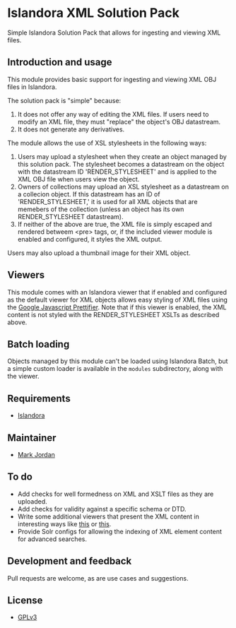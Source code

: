 # Islandora XML Solution Pack

Simple Islandora Solution Pack that allows for ingesting and viewing XML files.

## Introduction and usage

This module provides basic support for ingesting and viewing XML OBJ files in Islandora.

The solution pack is "simple" because:

1. It does not offer any way of editing the XML files. If users need to modify an XML file, they must "replace" the object's OBJ datastream.
2. It does not generate any derivatives.

The module allows the use of XSL stylesheets in the following ways:

1. Users may upload a stylesheet when they create an object managed by this solution pack. The stylesheet becomes a datastream on the object with the datastream ID 'RENDER_STYLESHEET' and is applied to the XML OBJ file when users view the object.
2. Owners of collections may upload an XSL stylesheet as a datastream on a collecion object. If this datastream has an ID of 'RENDER_STYLESHEET,' it is used for all XML objects that are memebers of the collection (unless an object has its own RENDER_STYLESHEET datastream).
3. If neither of the above are true, the XML file is simply escaped and rendered betweem &lt;pre&gt; tags, or, if the included viewer module is enabled and configured, it styles the XML output.

Users may also upload a thumbnail image for their XML object.

## Viewers

This module comes with an Islandora viewer that if enabled and configured as the default viewer for XML objects allows easy styling of XML files using the [Google Javascript Prettifier](https://github.com/google/code-prettify). Note that if this viewer is enabled, the XML content is not styled with the RENDER_STYLESHEET XSLTs as described above.

## Batch loading

Objects managed by this module can't be loaded using Islandora Batch, but a simple custom loader is available in the `modules` subdirectory, along with the viewer.

## Requirements

* [Islandora](https://github.com/Islandora/islandora)

## Maintainer

* [Mark Jordan](https://github.com/mjordan)

## To do

* Add checks for well formedness on XML and XSLT files as they are uploaded.
* Add checks for validity against a specific schema or DTD.
* Write some additional viewers that present the XML content in interesting ways like [this](https://www.sencha.com/forum/showthread.php?163680-Implementing-treeview-using-xml-data) or [this](http://blog.ashwani.co.in/blog/2013-07-18/stylize-your-xml-with-jquery-xml-tree-plugin/).
* Provide Solr configs for allowing the indexing of XML element content for advanced searches.

## Development and feedback

Pull requests are welcome, as are use cases and suggestions.

## License

* [GPLv3](http://www.gnu.org/licenses/gpl-3.0.txt)
